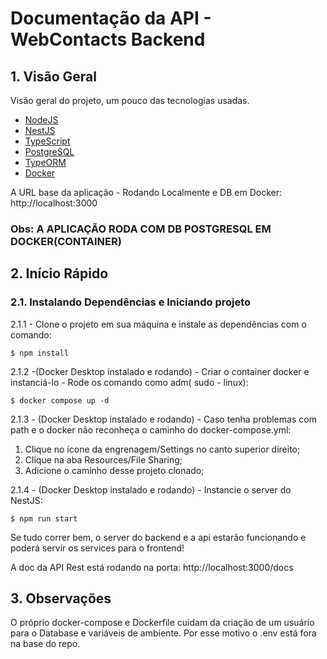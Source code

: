 
# Documentação da API - WebContacts Backend

## 1. Visão Geral

Visão geral do projeto, um pouco das tecnologias usadas.

- [NodeJS](https://nodejs.org/en/)
- [NestJS](https://nestjs.com/)
- [TypeScript](https://www.typescriptlang.org/)
- [PostgreSQL](https://www.postgresql.org/)
- [TypeORM](https://typeorm.io/)
- [Docker](https://www.docker.com/)

A URL base da aplicação -  Rodando Localmente e DB em Docker:
http://localhost:3000

### Obs: A APLICAÇÃO RODA COM DB POSTGRESQL EM DOCKER(CONTAINER)


## 2. Início Rápido

### 2.1. Instalando Dependências e Iniciando projeto

2.1.1 - Clone o projeto em sua máquina e instale as dependências com o comando:

    $ npm install 

2.1.2 -(Docker Desktop instalado e rodando) - Criar o container docker e instanciá-lo - Rode os comando como adm( sudo - linux):
 
    $ docker compose up -d

2.1.3 - (Docker Desktop instalado e rodando) - Caso tenha problemas com path e o docker não reconheça o caminho do docker-compose.yml:

 1. Clique no ícone da engrenagem/Settings no canto superior direito;
 2. Clique na aba Resources/File Sharing;
 3. Adicione o caminho desse projeto clonado;
 
 2.1.4 - (Docker Desktop instalado e rodando) - Instancie o server do NestJS:

    $ npm run start

 
 Se tudo correr bem, o server do backend e a api estarão funcionando e poderá servir os services para o frontend!

A doc da API Rest está rodando na porta:
http://localhost:3000/docs

## 3. Observações

O próprio docker-compose e Dockerfile cuidam da criação de um usuário para o Database e variáveis de ambiente. Por esse motivo o .env está fora na base do repo.



